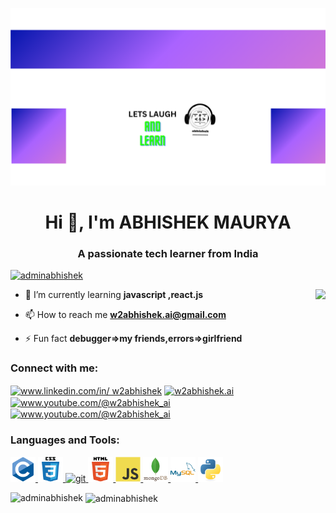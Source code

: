 ![logo](https://github.com/adminabhishek/adminabhishek/blob/main/LETS%20LAUGH%20(1).png)
<h1 align="center">Hi 👋, I'm ABHISHEK MAURYA</h1>
<h3 align="center">A passionate tech learner from India</h3>

<p align="left"> <a href="https://github.com/ryo-ma/github-profile-trophy"><img src="https://github-profile-trophy.vercel.app/?username=adminabhishek" alt="adminabhishek" /></a> </p>
<img align="right" src="https://encrypted-tbn0.gstatic.com/images?q=tbn:ANd9GcSDHdXUAslbCqsOzKKVlNiQlfz3cIaWyomuLg&s">

- 🌱 I’m currently learning **javascript ,react.js**

- 📫 How to reach me **w2abhishek.ai@gmail.com**

- ⚡ Fun fact **debugger=>my friends,errors=>girlfriend**

<h3 align="left">Connect with me:</h3>
<p align="left">
<a href="https://www.linkedin.com/in/w2abhishek/" target="blank"><img align="center" src="https://raw.githubusercontent.com/rahuldkjain/github-profile-readme-generator/master/src/images/icons/Social/linked-in-alt.svg" alt="www.linkedin.com/in/ w2abhishek" height="30" width="40" /></a>
<a href="https://instagram.com/w2abhishek.ai" target="blank"><img align="center" src="https://raw.githubusercontent.com/rahuldkjain/github-profile-readme-generator/master/src/images/icons/Social/instagram.svg" alt="w2abhishek.ai" height="30" width="40" /></a>
<a href="https://www.youtube.com/@w2abhishek_ai" target="blank"><img align="center" src="https://raw.githubusercontent.com/rahuldkjain/github-profile-readme-generator/master/src/images/icons/Social/youtube.svg" alt="www.youtube.com/@w2abhishek_ai" height="30" width="40" /></a>
  <a href="https://www.youtube.com/@w2abhishek_ai" target="blank"><img align="center" src="https://raw.githubusercontent.com/rahuldkjain/github-profile-readme-generator/master/src/images/icons/Social/teligram.svg" alt="www.youtube.com/@w2abhishek_ai" height="30" width="40" /></a>
</p>

<h3 align="left">Languages and Tools:</h3>
<p align="left"> <a href="https://www.cprogramming.com/" target="_blank" rel="noreferrer"> <img src="https://raw.githubusercontent.com/devicons/devicon/master/icons/c/c-original.svg" alt="c" width="40" height="40"/> </a> <a href="https://www.w3schools.com/css/" target="_blank" rel="noreferrer"> <img src="https://raw.githubusercontent.com/devicons/devicon/master/icons/css3/css3-original-wordmark.svg" alt="css3" width="40" height="40"/> </a> <a href="https://git-scm.com/" target="_blank" rel="noreferrer"> <img src="https://www.vectorlogo.zone/logos/git-scm/git-scm-icon.svg" alt="git" width="40" height="40"/> </a> <a href="https://www.w3.org/html/" target="_blank" rel="noreferrer"> <img src="https://raw.githubusercontent.com/devicons/devicon/master/icons/html5/html5-original-wordmark.svg" alt="html5" width="40" height="40"/> </a> <a href="https://developer.mozilla.org/en-US/docs/Web/JavaScript" target="_blank" rel="noreferrer"> <img src="https://raw.githubusercontent.com/devicons/devicon/master/icons/javascript/javascript-original.svg" alt="javascript" width="40" height="40"/> </a> <a href="https://www.mongodb.com/" target="_blank" rel="noreferrer"> <img src="https://raw.githubusercontent.com/devicons/devicon/master/icons/mongodb/mongodb-original-wordmark.svg" alt="mongodb" width="40" height="40"/> </a> <a href="https://www.mysql.com/" target="_blank" rel="noreferrer"> <img src="https://raw.githubusercontent.com/devicons/devicon/master/icons/mysql/mysql-original-wordmark.svg" alt="mysql" width="40" height="40"/> </a> <a href="https://www.python.org" target="_blank" rel="noreferrer"> <img src="https://raw.githubusercontent.com/devicons/devicon/master/icons/python/python-original.svg" alt="python" width="40" height="40"/> </a> 
</p>

<p><img align="left" src="https://github-readme-stats.vercel.app/api/top-langs?username=adminabhishek&show_icons=true&locale=en&layout=compact" alt="adminabhishek" /></p>

<p>&nbsp;<img align="center" src="https://github-readme-stats.vercel.app/api?username=adminabhishek&show_icons=true&locale=en" alt="adminabhishek" /></p>
